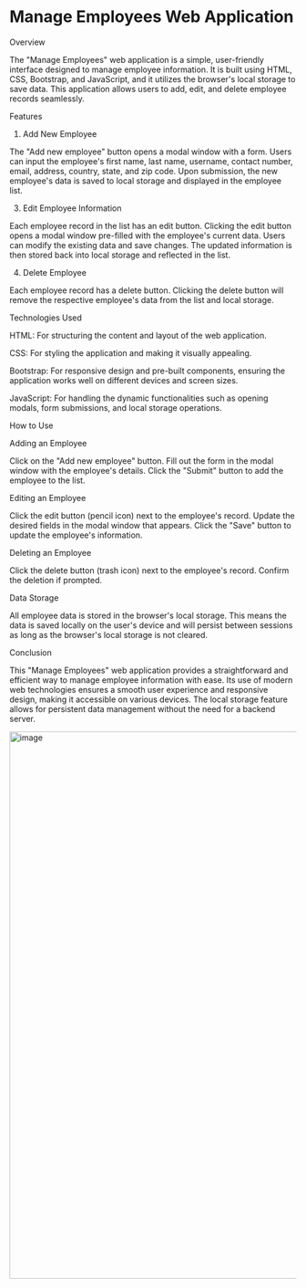 # Manage Employees Web Application

Overview

The "Manage Employees" web application is a simple, user-friendly interface designed to manage employee information. It is built using HTML, CSS, Bootstrap, and JavaScript, and it utilizes the browser's local storage to save data. This application allows users to add, edit, and delete employee records seamlessly.

Features

1. Add New Employee

The "Add new employee" button opens a modal window with a form.
Users can input the employee's first name, last name, username, contact number, email, address, country, state, and zip code.
Upon submission, the new employee's data is saved to local storage and displayed in the employee list.

3. Edit Employee Information

Each employee record in the list has an edit button.
Clicking the edit button opens a modal window pre-filled with the employee's current data.
Users can modify the existing data and save changes.
The updated information is then stored back into local storage and reflected in the list.

4. Delete Employee

Each employee record has a delete button. Clicking the delete button will remove the respective employee's data from the list and local storage.

Technologies Used

HTML: For structuring the content and layout of the web application.

CSS: For styling the application and making it visually appealing.

Bootstrap: For responsive design and pre-built components, ensuring the application works well on different devices and screen sizes.

JavaScript: For handling the dynamic functionalities such as opening modals, form submissions, and local storage operations.

How to Use

Adding an Employee

Click on the "Add new employee" button.
Fill out the form in the modal window with the employee's details.
Click the "Submit" button to add the employee to the list.

Editing an Employee

Click the edit button (pencil icon) next to the employee's record.
Update the desired fields in the modal window that appears.
Click the "Save" button to update the employee's information.

Deleting an Employee

Click the delete button (trash icon) next to the employee's record.
Confirm the deletion if prompted.

Data Storage

All employee data is stored in the browser's local storage. This means the data is saved locally on the user's device and will persist between sessions as long as the browser's local storage is not cleared.

Conclusion

This "Manage Employees" web application provides a straightforward and efficient way to manage employee information with ease. Its use of modern web technologies ensures a smooth user experience and responsive design, making it accessible on various devices. The local storage feature allows for persistent data management without the need for a backend server.

<img width="959" alt="image" src="https://github.com/nimishaghosh456/manage-employees/assets/104819929/5bc597ac-ebb5-4fee-acca-3b4ead9ec624">

